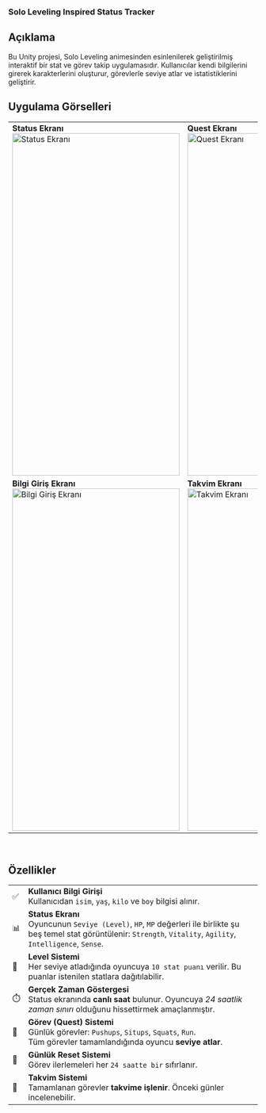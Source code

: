 ### Solo Leveling Inspired Status Tracker

## Açıklama
Bu Unity projesi, Solo Leveling animesinden esinlenilerek geliştirilmiş interaktif bir stat ve görev takip uygulamasıdır. Kullanıcılar kendi bilgilerini girerek karakterlerini oluşturur, görevlerle seviye atlar ve istatistiklerini geliştirir.

<h2>Uygulama Görselleri</h2>

<table>
  <tr>
    <td><strong>Status Ekranı</strong><br>
      <img width="338" height="691" src="https://github.com/user-attachments/assets/8d17b16c-0d99-4746-88aa-576a3fef50bf" alt="Status Ekranı" />
    </td>
    <td><strong>Quest Ekranı</strong><br>
      <img width="338" height="691" src="https://github.com/user-attachments/assets/08898c79-94c4-4e46-b6cb-8bde5ec3c426" alt="Quest Ekranı" />  
    </td>
  </tr>
  <tr>
    <td><strong>Bilgi Giriş Ekranı</strong><br>
      <img width="338" height="691" src="https://github.com/user-attachments/assets/afde2d68-ec0c-4acf-99cd-3e03e3a860bf" alt="Bilgi Giriş Ekranı" />
    </td>
    <td><strong>Takvim Ekranı</strong><br>
      <img width="338" height="691" src="https://github.com/user-attachments/assets/1cdba228-e9cf-4747-823a-15012cff5206" alt="Takvim Ekranı" />
    </td>
  </tr>
</table>

<br>

<h2>Özellikler</h2>

<table>
  <tr>
    <td>✅</td>
    <td><strong>Kullanıcı Bilgi Girişi</strong><br />
    Kullanıcıdan <code>isim</code>, <code>yaş</code>, <code>kilo</code> ve <code>boy</code> bilgisi alınır.</td>
  </tr>
  <tr>
    <td>📊</td>
    <td><strong>Status Ekranı</strong><br />
    Oyuncunun <code>Seviye (Level)</code>, <code>HP</code>, <code>MP</code> değerleri ile birlikte şu beş temel stat görüntülenir: 
    <code>Strength</code>, <code>Vitality</code>, <code>Agility</code>, <code>Intelligence</code>, <code>Sense</code>.</td>
  </tr>
  <tr>
    <td>🔼</td>
    <td><strong>Level Sistemi</strong><br />
    Her seviye atladığında oyuncuya <code>10 stat puanı</code> verilir. Bu puanlar istenilen statlara dağıtılabilir.</td>
  </tr>
  <tr>
    <td>⏱️</td>
    <td><strong>Gerçek Zaman Göstergesi</strong><br />
    Status ekranında <strong>canlı saat</strong> bulunur. Oyuncuya <em>24 saatlik zaman sınırı</em> olduğunu hissettirmek amaçlanmıştır.</td>
  </tr>
  <tr>
    <td>🧱</td>
    <td><strong>Görev (Quest) Sistemi</strong><br />
    Günlük görevler: <code>Pushups</code>, <code>Situps</code>, <code>Squats</code>, <code>Run</code>.<br />
    Tüm görevler tamamlandığında oyuncu <strong>seviye atlar</strong>.</td>
  </tr>
  <tr>
    <td>🔁</td>
    <td><strong>Günlük Reset Sistemi</strong><br />
    Görev ilerlemeleri her <code>24 saatte bir</code> sıfırlanır.</td>
  </tr>
  <tr>
    <td>📅</td>
    <td><strong>Takvim Sistemi</strong><br />
    Tamamlanan görevler <strong>takvime işlenir</strong>. Önceki günler incelenebilir.</td>
  </tr>
</table>

